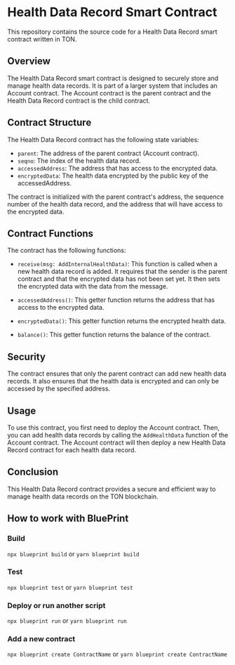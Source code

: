 # Health Data Record Smart Contract

This repository contains the source code for a Health Data Record smart contract written in TON.

## Overview

The Health Data Record smart contract is designed to securely store and manage health data records. It is part of a larger system that includes an Account contract. The Account contract is the parent contract and the Health Data Record contract is the child contract.

## Contract Structure

The Health Data Record contract has the following state variables:

- `parent`: The address of the parent contract (Account contract).
- `seqno`: The index of the health data record.
- `accessedAddress`: The address that has access to the encrypted data.
- `encryptedData`: The health data encrypted by the public key of the accessedAddress.

The contract is initialized with the parent contract's address, the sequence number of the health data record, and the address that will have access to the encrypted data.

## Contract Functions

The contract has the following functions:

- `receive(msg: AddInternalHealthData)`: This function is called when a new health data record is added. It requires that the sender is the parent contract and that the encrypted data has not been set yet. It then sets the encrypted data with the data from the message.

- `accessedAddress()`: This getter function returns the address that has access to the encrypted data.

- `encryptedData()`: This getter function returns the encrypted health data.

- `balance()`: This getter function returns the balance of the contract.

## Security

The contract ensures that only the parent contract can add new health data records. It also ensures that the health data is encrypted and can only be accessed by the specified address.

## Usage

To use this contract, you first need to deploy the Account contract. Then, you can add health data records by calling the `AddHealthData` function of the Account contract. The Account contract will then deploy a new Health Data Record contract for each health data record.

## Conclusion

This Health Data Record contract provides a secure and efficient way to manage health data records on the TON blockchain.

## How to work with BluePrint

### Build

`npx blueprint build` or `yarn blueprint build`

### Test

`npx blueprint test` or `yarn blueprint test`

### Deploy or run another script

`npx blueprint run` or `yarn blueprint run`

### Add a new contract

`npx blueprint create ContractName` or `yarn blueprint create ContractName`
